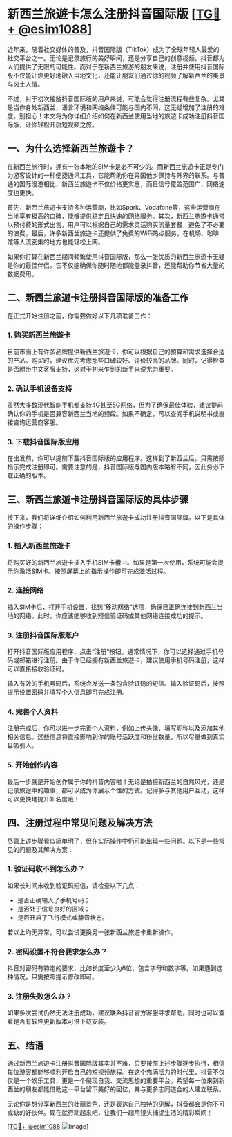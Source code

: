 # 新西兰旅遊卡怎么注册抖音国际版 [[TG💪+ @esim1088](https://t.me/s/esim1088)]

近年来，随着社交媒体的普及，抖音国际版（TikTok）成为了全球年轻人最爱的社交平台之一。无论是记录旅行的美好瞬间，还是分享自己的创意视频，抖音都为人们提供了无限的可能性。而对于在新西兰旅游的朋友来说，注册并使用抖音国际版不仅能让你更好地融入当地文化，还能让朋友们通过你的视频了解新西兰的美景与风土人情。

不过，对于初次接触抖音国际版的用户来说，可能会觉得注册流程有些复杂。尤其是当你身处新西兰，语言环境和网络条件可能与国内不同，这无疑增加了注册的难度。别担心！本文将为你详细介绍如何在新西兰使用当地的旅遊卡成功注册抖音国际版，让你轻松开启短视频之旅。

## 一、为什么选择新西兰旅遊卡？

在新西兰旅行时，拥有一张本地的SIM卡是必不可少的。而新西兰旅遊卡正是专门为游客设计的一种便捷通讯工具，它能帮助你在异国他乡保持与外界的联系。与普通的国际漫游相比，新西兰旅遊卡不仅价格更实惠，而且信号覆盖范围广，网络速度也更快。

首先，新西兰旅遊卡支持多种运营商，比如Spark、Vodafone等，这些运营商在当地享有极高的口碑，能够提供稳定且快速的网络服务。其次，新西兰旅遊卡通常以预付费的形式出售，用户可以根据自己的需求灵活购买流量套餐，避免了不必要的浪费。最后，许多新西兰旅遊卡还提供了免费的WiFi热点服务，在机场、咖啡馆等人流密集的地方也能轻松上网。

如果你打算在新西兰期间频繁使用抖音国际版，那么一张优质的新西兰旅遊卡无疑是你的最佳伴侣。它不仅能确保你随时随地都能登录抖音，还能帮助你节省大量的数据费用。

## 二、新西兰旅遊卡注册抖音国际版的准备工作

在正式开始注册之前，你需要做好以下几项准备工作：

### 1. 购买新西兰旅遊卡

目前市面上有许多品牌提供新西兰旅遊卡，你可以根据自己的预算和需求选择合适的产品。购买时，建议优先考虑那些口碑较好、评价较高的品牌。同时，记得检查是否附带中文客服支持，这对于初来乍到的新手来说尤为重要。

### 2. 确认手机设备支持

虽然大多数现代智能手机都支持4G甚至5G网络，但为了确保最佳体验，建议提前确认你的手机是否兼容新西兰当地的频段。如果不确定，可以查阅手机说明书或直接咨询运营商客服。

### 3. 下载抖音国际版应用

在出发前，你可以提前下载抖音国际版的应用程序。这样到了新西兰后，只需按照指示完成注册即可。需要注意的是，抖音国际版与国内版本略有不同，因此务必下载正确的版本。

## 三、新西兰旅遊卡注册抖音国际版的具体步骤

接下来，我们将详细介绍如何利用新西兰旅遊卡成功注册抖音国际版。以下是具体的操作步骤：

### 1. 插入新西兰旅遊卡

将购买好的新西兰旅遊卡插入手机SIM卡槽中。如果是第一次使用，系统可能会提示你激活SIM卡。按照屏幕上的指示操作即可完成激活过程。

### 2. 连接网络

插入SIM卡后，打开手机设置，找到“移动网络”选项，确保已正确连接到新西兰当地的网络。此时，你应该能够收到短信验证码或其他网络连接成功的提示。

### 3. 注册抖音国际版账户

打开抖音国际版应用程序，点击“注册”按钮。通常情况下，你可以选择通过手机号码或邮箱进行注册。由于你已经拥有新西兰旅遊卡，建议使用手机号码注册，这样可以直接接收验证码。

输入有效的手机号码后，系统会发送一条包含验证码的短信。输入验证码后，按照提示设置密码并填写个人信息即可完成注册。

### 4. 完善个人资料

注册完成后，你可以进一步完善个人资料，例如上传头像、填写昵称以及添加其他相关信息。这些信息将直接影响到你的账号活跃度和粉丝数量，所以尽量做到真实且吸引人。

### 5. 开始创作内容

最后一步就是开始创作属于你的抖音内容啦！无论是拍摄新西兰的自然风光，还是记录旅途中的趣事，都可以成为你展示个性的方式。记得多与其他用户互动，这样可以更快地提升知名度哦！

## 四、注册过程中常见问题及解决方法

尽管上述步骤看似简单明了，但在实际操作中仍可能出现一些问题。以下是一些常见的问题及其解决方案：

### 1. 验证码收不到怎么办？

如果长时间未收到验证码短信，请检查以下几点：
- 是否正确输入了手机号码；
- 是否处于信号良好的区域；
- 是否开启了飞行模式或静音状态。

若以上均无异常，可以尝试更换另一张新西兰旅遊卡重新操作。

### 2. 密码设置不符合要求怎么办？

抖音对密码有特定的要求，比如长度至少为6位，包含字母和数字等。如果遇到这种情况，只需按照提示修改即可。

### 3. 注册失败怎么办？

如果多次尝试仍然无法注册成功，建议联系抖音官方客服寻求帮助。同时也可以查看是否有软件更新版本可供下载安装。

## 五、结语

通过新西兰旅遊卡注册抖音国际版其实并不难，只要按照上述步骤逐步执行，相信每位游客都能够顺利开启自己的短视频旅程。在这个充满活力的时代里，抖音不仅仅是一个娱乐工具，更是一个展现自我、交流思想的重要平台。希望每一位来到新西兰的朋友都能借助这一平台留下美好的回忆，并与更多志同道合的人建立联系。

无论你是想分享新西兰的壮丽景色，还是表达自己独特的见解，抖音都会是你不可或缺的好伙伴。现在就行动起来吧，让我们一起用镜头捕捉生活的精彩瞬间！

[[TG💪+ @esim1088](https://t.me/s/esim1088) ![Image](https://i.postimg.cc/4NQfJmqS/Snipaste-2025-05-13-00-14-12.png)]